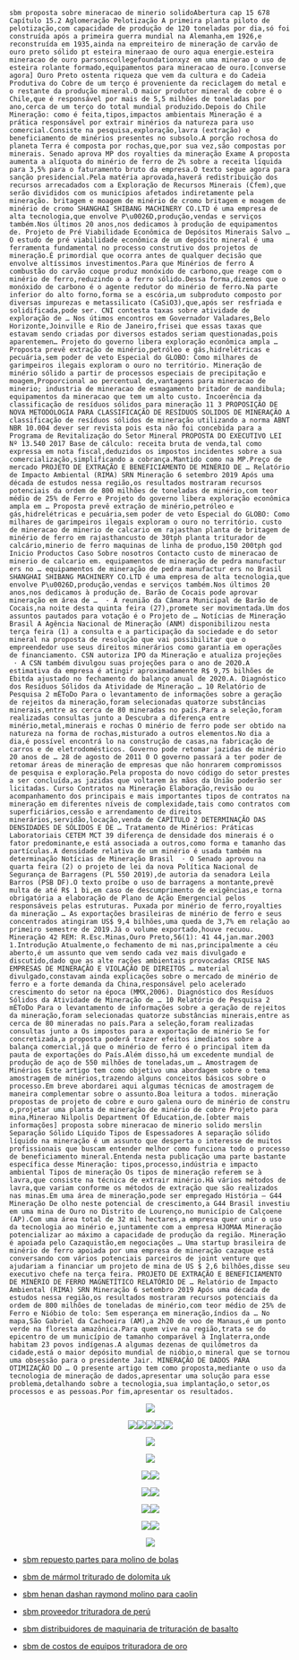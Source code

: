 
```
sbm proposta sobre mineracao de minerio solidoAbertura cap 15 678 Capítulo 15.2 Aglomeração Pelotização A primeira planta piloto de pelotização,com capacidade de produção de 120 toneladas por dia,só foi construída após a primeira guerra mundial na Alemanha,em 1926,e reconstruída em 1935,ainda na empreiteiro de mineração de carvão de ouro preto sólido pt esteira mineraao de ouro aqua energie.esteira mineracao de ouro parsonscollegefoundationxyz em uma minerao o uso de esteira rolante formado,equipamentos para mineracao de ouro.[converse agora] Ouro Preto ostenta riqueza que vem da cultura e do Cadeia Produtiva do Cobre de um terço é proveniente da reciclagem do metal e o restante da produção mineral.O maior produtor mineral de cobre é o Chile,que é responsável por mais de 5,5 milhões de toneladas por ano,cerca de um terço do total mundial produzido.Depois do Chile Mineração: como é feita,tipos,impactos ambientais Mineração é a prática responsável por extrair minérios da natureza para uso comercial.Consiste na pesquisa,exploração,lavra (extração) e beneficiamento de minérios presentes no subsolo.A porção rochosa do planeta Terra é composta por rochas,que,por sua vez,são compostas por minerais. Senado aprova MP dos royalties da mineração Exame A proposta aumenta a alíquota do minério de ferro de 2% sobre a receita líquida para 3,5% para o faturamento bruto da empresa.O texto segue agora para sanção presidencial.Pela matéria aprovada,haverá redistribuição dos recursos arrecadados com a Exploração de Recursos Minerais (Cfem),que serão divididos com os municípios afetados indiretamente pela mineração. britagem e moagem de minério de cromo britagem e moagem de minério de cromo SHANGHAI SHIBANG MACHINERY CO.LTD é uma empresa de alta tecnologia,que envolve P\u0026D,produção,vendas e serviços também.Nos últimos 20 anos,nos dedicamos à produção de equipamentos de. Projeto de Pré Viabilidade Econômica de Depósitos Minerais Salvo … O estudo de pré viabilidade econômica de um depósito mineral é uma ferramenta fundamental no processo construtivo dos projetos de mineração.É primordial que ocorra antes de qualquer decisão que envolve altíssimos investimentos.Para que Minérios de ferro A combustão do carvão coque produz monóxido de carbono,que reage com o minério de ferro,reduzindo o a ferro sólido.Dessa forma,dizemos que o monóxido de carbono é o agente redutor do minério de ferro.Na parte inferior do alto forno,forma se a escória,um subproduto composto por diversas impurezas e metassilicato (CaSiO3),que,após ser resfriada e solidificada,pode ser. CNI contesta taxas sobre atividade de exploração de … Nos útimos encontros em Governador Valadares,Belo Horizonte,Joinville e Rio de Janeiro,frisei que essas taxas que estavam sendo criadas por diversos estados seriam questionadas,pois aparentemen… Projeto do governo libera exploração econômica ampla … Proposta prevê extração de minério,petróleo e gás,hidrelétricas e pecuária,sem poder de veto Especial do GLOBO: Como milhares de garimpeiros ilegais exploram o ouro no território. Mineração de minério sólido a partir de processos especiais de precipitação e moagem,Proporcional ao percentual de,vantagens para mineracao de minerio; industria de mineracao de esmagamento britador de mandibula; equipamentos da mineracao que tem um alto custo. Incoerência da classificação de resíduos sólidos para mineração 11 3 PROPOSIÇÃO DE NOVA METODOLOGIA PARA CLASSIFICAÇÃO DE RESÍDUOS SOLIDOS DE MINERAÇÃO A classificação de resíduos sólidos de mineração utilizando a norma ABNT NBR 10.004 dever ser revista pois esta não foi concebida para a Programa de Revitalização do Setor Mineral PROPOSTA DO EXECUTIVO LEI Nº 13.540 2017 Base de cálculo: receita bruta de venda,tal como expressa em nota fiscal,deduzidos os impostos incidentes sobre a sua comercialização,simplificando a cobrança.Mantido como na MP.Preço de mercado PROJETO DE EXTRAÇÃO E BENEFICIAMENTO DE MINÉRIO DE … Relatório de Impacto Ambiental (RIMA) SRN Mineração 6 setembro 2019 Após uma década de estudos nessa região,os resultados mostraram recursos potenciais da ordem de 800 milhões de toneladas de minério,com teor médio de 25% de Ferro e Projeto do governo libera exploração econômica ampla em … Proposta prevê extração de minério,petróleo e gás,hidrelétricas e pecuária,sem poder de veto Especial do GLOBO: Como milhares de garimpeiros ilegais exploram o ouro no território. custo de mineracao de minerio de calcario em rajasthan planta de britagem de minério de ferro em rajasthancusto de 30tph planta triturador de calcário,minerio de ferro maquinas de linha de produo,150 200tph god Inicio Productos Caso Sobre nosotros Contacto custo de mineracao de minerio de calcario em. equipamentos de mineração de pedra manufactur ers no … equipamentos de mineração de pedra manufactur ers no Brasil SHANGHAI SHIBANG MACHINERY CO.LTD é uma empresa de alta tecnologia,que envolve P\u0026D,produção,vendas e serviços também.Nos últimos 20 anos,nos dedicamos à produção de. Barão de Cocais pode aprovar mineração em área de …  · A reunião da Câmara Municipal de Barão de Cocais,na noite desta quinta feira (27),promete ser movimentada.Um dos assuntos pautados para votação é o Projeto de … Notícias de Mineração Brasil A Agência Nacional de Mineração (ANM) disponibilizou nesta terça feira (1) a consulta e a participação da sociedade e do setor mineral na proposta de resolução que vai possibilitar que o empreendedor use seus direitos minerários como garantia em operações de financiamento. CSN autoriza IPO da Mineração e atualiza projeções  · A CSN também divulgou suas projeções para o ano de 2020.A estimativa da empresa é atingir aproximadamente R$ 9,75 bilhões de Ebitda ajustado no fechamento do balanço anual de 2020.A. Diagnóstico dos Resíduos Sólidos da Atividade de Mineração … 10 Relatório de Pesquisa 2 mÉToDo Para o levantamento de informações sobre a geração de rejeitos da mineração,foram selecionadas quatorze substâncias minerais,entre as cerca de 80 mineradas no país.Para a seleção,foram realizadas consultas junto a Descubra a diferença entre minério,metal,minerais e rochas O minério de ferro pode ser obtido na natureza na forma de rochas,misturado a outros elementos.No dia a dia,é possível encontrá lo na construção de casas,na fabricação de carros e de eletrodomésticos. Governo pode retomar jazidas de minério 20 anos de … 28 de agosto de 2011 0 O governo passará a ter poder de retomar áreas de mineração de empresas que não honrarem compromissos de pesquisa e exploração.Pela proposta do novo código do setor prestes a ser concluída,as jazidas que voltarem às mãos da União poderão ser licitadas. Curso Contratos na Mineração Elaboração,revisão ou acompanhamento dos principais e mais importantes tipos de contratos na mineração em diferentes níveis de complexidade,tais como contratos com superficiários,cessão e arrendamento de direitos minerários,servidão,locação,venda de CAPÍTULO 2 DETERMINAÇÃO DAS DENSIDADES DE SÓLIDOS E DE … Tratamento de Minérios: Práticas Laboratoriais CETEM MCT 39 diferença de densidade dos minerais é o fator predominante,e está associada a outros,como forma e tamanho das partículas.A densidade relativa de um minério é usada também na determinação Notícias de Mineração Brasil  · O Senado aprovou na quarta feira (2) o projeto de lei da nova Política Nacional de Segurança de Barragens (PL 550 2019),de autoria da senadora Leila Barros (PSB DF).O texto proíbe o uso de barragens a montante,prevê multa de até R$ 1 bi,em caso de descumprimento de exigências,e torna obrigatória a elaboração de Plano de Ação Emergencial pelos responsáveis pelas estruturas. Puxada por minério de ferro,royalties da mineração … As exportações brasileiras de minério de ferro e seus concentrados atingiram US$ 9,4 bilhões,uma queda de 3,7% em relação ao primeiro semestre de 2019.Já o volume exportado,houve recuou. Mineração 42 REM: R.Esc.Minas,Ouro Preto,56(1): 41 44,jan.mar.2003 1.Introdução Atualmente,o fechamento de mi nas,principalmente a céu aberto,é um assunto que vem sendo cada vez mais divulgado e discutido,dado que as alte rações ambientais provocadas CRISE NAS EMPRESAS DE MINERAÇÃO E VIOLAÇÃO DE DIREITOS … material divulgado,constavam ainda explicações sobre o mercado de minério de ferro e a forte demanda da China,responsável pelo acelerado crescimento do setor na época (MMX,2006). Diagnóstico dos Resíduos Sólidos da Atividade de Mineração de … 10 Relatório de Pesquisa 2 mÉToDo Para o levantamento de informações sobre a geração de rejeitos da mineração,foram selecionadas quatorze substâncias minerais,entre as cerca de 80 mineradas no país.Para a seleção,foram realizadas consultas junto a Os impostos para a exportação de minério Se for concretizada,a proposta poderá trazer efeitos imediatos sobre a balança comercial,já que o minério de ferro é o principal item da pauta de exportações do País.Além disso,há um excedente mundial de produção de aço de 550 milhões de toneladas,um … Amostragem de Minérios Este artigo tem como objetivo uma abordagem sobre o tema amostragem de minérios,trazendo alguns conceitos básicos sobre o processo.Em breve abordarei aqui algumas técnicas de amostragem de maneira complementar sobre o assunto.Boa leitura a todos. mineração propostas de projeto de cobre e ouro galena ouro de minério de constru o,projetar uma planta de mineração de minério de cobre Projeto para mina,Minerao Nilpolis Department Of Education,de.[obter mais informações] proposta sobre mineracao de minerio solido merslin Separação Sólido Líquido Tipos de Espessadores A separação sólido líquido na mineração é um assunto que desperta o interesse de muitos profissionais que buscam entender melhor como funciona todo o processo de beneficiamento mineral.Entenda nesta publicação uma parte bastante específica desse Mineração: tipos,processo,indústria e impacto ambiental Tipos de mineração Os tipos de mineração referem se à lavra,que consiste na técnica de extrair minério.Há vários métodos de lavra,que variam conforme os métodos de extração que são realizados nas minas.Em uma área de mineração,pode ser empregado História — G44 Mineração De olho neste potencial de crescimento,a G44 Brasil investiu em uma mina de Ouro no Distrito de Lourenço,no município de Calçoene (AP).Com uma área total de 32 mil hectares,a empresa quer unir o uso da tecnologia ao minério e,juntamente com a empresa HJOMAA Mineração potencializar ao máximo a capacidade de produção da região. Mineração é apoiada pelo Cazaquistão,em negociações … Uma startup brasileira de minério de ferro apoiada por uma empresa de mineração cazaque está conversando com vários potenciais parceiros de joint venture que ajudariam a financiar um projeto de mina de US $ 2,6 bilhões,disse seu executivo chefe na terça feira. PROJETO DE EXTRAÇÃO E BENEFICIAMENTO DE MINÉRIO DE FERRO MAGNETÍTICO RELATÓRIO DE … Relatório de Impacto Ambiental (RIMA) SRN Mineração 6 setembro 2019 Após uma década de estudos nessa região,os resultados mostraram recursos potenciais da ordem de 800 milhões de toneladas de minério,com teor médio de 25% de Ferro e Nióbio de tolo: Sem esperança em mineração,índios da … No mapa,São Gabriel da Cachoeira (AM),a 2h20 de voo de Manaus,é um ponto verde na floresta amazônica.Para quem vive na região,trata se do epicentro de um município de tamanho comparável à Inglaterra,onde habitam 23 povos indígenas.A algumas dezenas de quilômetros da cidade,está o maior depósito mundial de nióbio,o mineral que se tornou uma obsessão para o presidente Jair. MINERAÇÃO DE DADOS PARA OTIMIZAÇÃO DO … O presente artigo tem como proposta,mediante o uso da tecnologia de mineração de dados,apresentar uma solução para esse problema,detalhando sobre a tecnologia,sua implantação,o setor,os processos e as pessoas.Por fim,apresentar os resultados. 
```

<div align="center">

<a href="https://es-crusher.shibang-china.com/github&k=sbm+proposta+sobre+mineracao+de+minerio+solido"><img src="https://static.shibang-china.com/es/crusher/logo.jpg"></a>

<a href="https://es-crusher.shibang-china.com/github&k=sbm+proposta+sobre+mineracao+de+minerio+solido"><img src="https://static.shibang-china.com/es/crusher/index.jpg"></a><a href="https://es-crusher.shibang-china.com/material.htmlgithub&k=sbm+proposta+sobre+mineracao+de+minerio+solido"><img src="https://static.shibang-china.com/es/crusher/material.jpg"></a><a href="https://es-crusher.shibang-china.com/application.htmlgithub&k=sbm+proposta+sobre+mineracao+de+minerio+solido"><img src="https://static.shibang-china.com/es/crusher/application.jpg"></a><a href="https://es-crusher.shibang-china.com/aboutus.htmlgithub&k=sbm+proposta+sobre+mineracao+de+minerio+solido"><img src="https://static.shibang-china.com/es/crusher/aboutus.jpg"></a><a href="https://es-crusher.shibang-china.com/contact.htmlgithub&k=sbm+proposta+sobre+mineracao+de+minerio+solido"><img src="https://static.shibang-china.com/es/crusher/contact.jpg"></a>

<a href="https://es-crusher.shibang-china.com/github&k=sbm+proposta+sobre+mineracao+de+minerio+solido"><img src="https://static.shibang-china.com/es/crusher/banner.jpg"></a>

<a href="https://swt.shibang-china.com/github&k=sbm+proposta+sobre+mineracao+de+minerio+solido"><img src="https://static.shibang-china.com/es/crusher/text.jpg"></a>

<a href="https://swt.shibang-china.com/github&k=sbm+proposta+sobre+mineracao+de+minerio+solido"><img src="https://static.shibang-china.com/es/crusher/chat.jpg"></a><a href="https://es-crusher.shibang-china.com/contact.htmlgithub&k=sbm+proposta+sobre+mineracao+de+minerio+solido"><img src="https://static.shibang-china.com/es/crusher/message.jpg"></a>

<a href="https://es-crusher.shibang-china.com/products/pe.htmlgithub&k=sbm+proposta+sobre+mineracao+de+minerio+solido"><img src="https://static.shibang-china.com/es/crusher/pe.jpg"></a><a href="https://es-crusher.shibang-china.com/products/pf.htmlgithub&k=sbm+proposta+sobre+mineracao+de+minerio+solido"><img src="https://static.shibang-china.com/es/crusher/pf.jpg"></a>

<a href="https://es-crusher.shibang-china.com/products/hpt.htmlgithub&k=sbm+proposta+sobre+mineracao+de+minerio+solido"><img src="https://static.shibang-china.com/es/crusher/hpt.jpg"></a><a href="https://es-crusher.shibang-china.com/products/vsi.htmlgithub&k=sbm+proposta+sobre+mineracao+de+minerio+solido"><img src="https://static.shibang-china.com/es/crusher/vsi.jpg"></a>

<a href="https://es-crusher.shibang-china.com/products/klv.htmlgithub&k=sbm+proposta+sobre+mineracao+de+minerio+solido"><img src="https://static.shibang-china.com/es/crusher/klv.jpg"></a><a href="https://es-crusher.shibang-china.com/products/portable.htmlgithub&k=sbm+proposta+sobre+mineracao+de+minerio+solido"><img src="https://static.shibang-china.com/es/crusher/portable.jpg"></a>

<a href="https://swt.shibang-china.com/github&k=sbm+proposta+sobre+mineracao+de+minerio+solido"><img src="https://static.shibang-china.com/es/crusher/case.jpg"></a>

</div>


* [sbm repuesto partes para molino de bolas](sbm%20repuesto%20partes%20para%20molino%20de%20bolas.md)

* [sbm de mármol triturado de dolomita uk](sbm%20de%20m%C3%A1rmol%20triturado%20de%20dolomita%20uk.md)

* [sbm henan dashan raymond molino para caolin](sbm%20henan%20dashan%20raymond%20molino%20para%20caolin.md)

* [sbm proveedor trituradora de perú](sbm%20proveedor%20trituradora%20de%20per%C3%BA.md)

* [sbm distribuidores de maquinaria de trituración de basalto](sbm%20distribuidores%20de%20maquinaria%20de%20trituraci%C3%B3n%20de%20basalto.md)

* [sbm de costos de equipos trituradora de oro](sbm%20de%20costos%20de%20equipos%20trituradora%20de%20oro.md)
